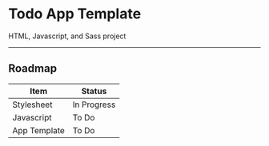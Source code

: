 # Todo App Template

HTML, Javascript, and Sass project

---

## Roadmap

| Item         | Status      |
| ------------ | ----------- |
| Stylesheet   | In Progress |
| Javascript   | To Do       |
| App Template | To Do       |
